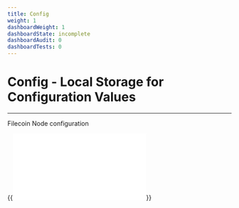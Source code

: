 ```yaml
---
title: Config
weight: 1
dashboardWeight: 1
dashboardState: incomplete
dashboardAudit: 0
dashboardTests: 0
---
```


# Config - Local Storage for Configuration Values
---

Filecoin Node configuration

{{<embed src="config.id" lang="go" >}}